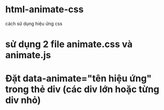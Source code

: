 ﻿# html-animate-css
cách sử dụng hiệu ứng css
# sử dụng 2 file animate.css và animate.js
# Đặt data-animate="tên hiệu ứng" trong thẻ div (các div lớn hoặc từng div nhỏ) 
